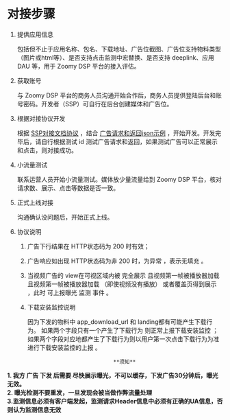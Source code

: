# 对接步骤

1. 提供应用信息

    包括但不止于应用名称、包名、下载地址、广告位截图、广告位支持物料类型（图片或html等）、是否支持点击监测中宏替换、是否支持 deeplink、应用 DAU 等，用于 Zoomy DSP 平台的接入评估。

2. 获取账号

    与 Zoomy DSP 平台的商务人员沟通开始合作后，商务人员提供登陆后台和账号密码。开发者（SSP）可自行在后台创建媒体和广告位。

3. 根据对接协议开发

    根据 [SSP对接文档协议](request_and_response.md) ，结合 [广告请求和返回json示例](sample_of_request_and_response.md) ，开始开发。开发完毕后，请自行根据测试 id 测试广告请求和返回，如果测试广告可以正常展示和点击，则对接成功。

4. 小流量测试

    联系运营人员开始小流量测试。媒体放少量流量给到 Zoomy DSP 平台，核对请求数、展示、点击等数据是否一致。

5. 正式上线对接

    沟通确认没问题后，开始正式上线。
    
6. 协议说明
   1. 广告下行结果在 HTTP状态码为 200 时有效；
   
   2. 广告响应如出现 HTTP状态码为非 200 时，为异常 ，表示无填充 。
   
   4. 当视频广告的 view在可视区域内被 完全展示 且视频第一帧被播放器加载 且视频第一帧被播放器加载 （即使视频没有播放） 或者覆盖页得到展示 ，此时 可上报曝光 监测 事件 。
    
   5. 下载安装监控说明
   
      因为下发的物料中 app_download_url 和 landing都有可能产生下载行为。 如果两个字段只有一个产生了下载行为 则正常上报下载安装监控 ；如果两个字段对应地都产生了下载行为则以用户第一次点击下载行为为准进行下载安装监控的上报 。
      
                                      **须知**
      
**1. 我方 广告 下发 后需要 尽快展示曝光，不可以缓存，下发广告30分钟后，曝光无效。<br>2. 曝光检测不要重发，一旦发现会被当做作弊流量处理<br>3.监测信息必须有客户端发起，监测请求Header信息中必须有正确的UA信息，否则认为监测信息无效**
          